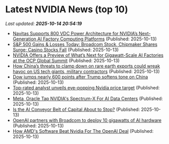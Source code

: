 # Latest NVIDIA News (top 10)
_Last updated: **2025-10-14 20:54:19**_

- [Navitas Supports 800 VDC Power Architecture for NVIDIA’s Next-Generation AI Factory Computing Platforms](https://www.globenewswire.com/news-release/2025/10/13/3165822/0/en/Navitas-Supports-800-VDC-Power-Architecture-for-NVIDIA-s-Next-Generation-AI-Factory-Computing-Platforms.html) (Published: 2025-10-13)
- [S&P 500 Gains & Losses Today: Broadcom Stock, Chipmaker Shares Surge; Casino Stocks Fall](https://www.investopedia.com/s-and-p-500-gains-and-losses-today-broadcom-stock-chipmaker-shares-surge-casino-stocks-fall-11829038) (Published: 2025-10-13)
- [NVIDIA Offers a Preview of What’s Next for Gigawatt-Scale AI Factories at the OCP Global Summit](https://www.storagereview.com/news/nvidia-offers-a-preview-of-whats-next-for-gigawatt-scale-ai-factories-at-the-ocp-global-summit) (Published: 2025-10-13)
- [How China’s threats to clamp down on rare earth exports could wreak havoc on US tech giants, military contractors](https://nypost.com/2025/10/13/business/how-chinas-threats-to-clamp-down-on-rare-earth-exports-could-wreak-havoc-on-us-tech-giants-military-contractors/) (Published: 2025-10-13)
- [Dow jumps nearly 600 points after Trump softens tone on China](https://finance.yahoo.com/video/dow-jumps-nearly-600-points-201547262.html) (Published: 2025-10-13)
- [Top-rated analyst unveils eye-popping Nvidia price target](https://biztoc.com/x/6e368d17ddfeed45) (Published: 2025-10-13)
- [Meta, Oracle Tap NVIDIA's Spectrum-X For AI Data Centers](https://biztoc.com/x/c5017d8fc8ba3735) (Published: 2025-10-13)
- [Is the AI Conveyor Belt of Capital About to Stop?](https://gizmodo.com/is-the-ai-conveyor-belt-of-capital-about-to-stop-2000671017) (Published: 2025-10-13)
- [OpenAI partners with Broadcom to deploy 10 gigawatts of AI hardware](https://siliconangle.com/2025/10/13/openai-partners-broadcom-deploy-10-gigawatts-ai-hardware/) (Published: 2025-10-13)
- [How AMD's Software Beat Nvidia For The OpenAI Deal](https://biztoc.com/x/1bdda42cc63fefd6) (Published: 2025-10-13)
